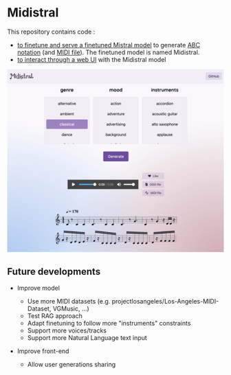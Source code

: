 # Midistral

This repository contains code :
- [to finetune and serve a finetuned Mistral model](./backend/README.md) to generate [ABC notation](https://abcnotation.com/) (and [MIDI file](https://en.wikipedia.org/wiki/MIDI)). The finetuned model is named Midistral.
- [to interact through a web UI](./frontend/README.md) with the Midistral model 

![midistral-frontend.png](./frontend/docs/midistral-frontend.png)

## Future developments

- Improve model
  - Use more MIDI datasets (e.g. projectlosangeles/Los-Angeles-MIDI-Dataset, VGMusic, ...)
  - Test RAG approach
  - Adapt finetuning to follow more "instruments" constraints
  - Support more voices/tracks
  - Support more Natural Language text input
  
- Improve front-end
  - Allow user generations sharing
